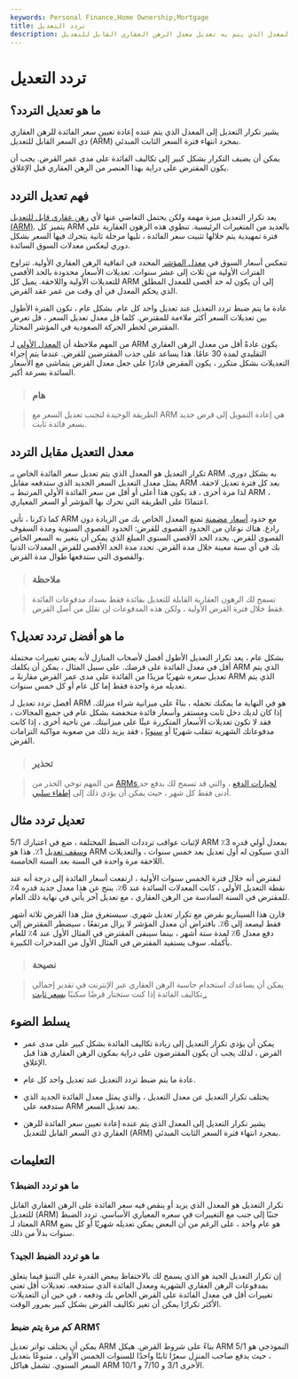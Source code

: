 ```yaml
---
keywords: Personal Finance,Home Ownership,Mortgage
title: تردد التعديل
description: يشير تكرار التعديل إلى المعدل الذي يتم به تعديل معدل الرهن العقاري القابل للتعديل (ARM) بمجرد انتهاء الفترة الأولية.
---
```


# تردد التعديل
## ما هو تعديل التردد؟

يشير تكرار التعديل إلى المعدل الذي يتم عنده إعادة تعيين سعر الفائدة للرهن العقاري ذي السعر القابل للتعديل (ARM) بمجرد انتهاء فترة السعر الثابت المبدئي.

يمكن أن يضيف التكرار بشكل كبير إلى تكاليف الفائدة على مدى عمر القرض. يجب أن يكون المقترض على دراية بهذا العنصر من الرهن العقاري قبل الإغلاق.

## فهم تعديل التردد

يعد تكرار التعديل ميزة مهمة ولكن يحتمل التغاضي عنها لأي [رهن عقاري قابل للتعديل (ARM)](/arm). يتميز كل ARM بالعديد من المتغيرات الرئيسية. تنطوي هذه الرهون العقارية على فترة تمهيدية يتم خلالها تثبيت سعر الفائدة ، تليها مرحلة ثانية يتحرك فيها السعر بشكل دوري ليعكس معدلات السوق السائدة.

تنعكس أسعار السوق في [معدل المؤشر](/indexed_rate) المحدد في اتفاقية الرهن العقاري الأولية. تتراوح الفترات الأولية من ثلاث إلى عشر سنوات. تعديلات الأسعار محدودة بالحد الأقصى للتعديلات الأولية واللاحقة. يميل كل ARM إلى أن يكون له حد أقصى للمعدل المطلق الذي يحكم المعدل في أي وقت من عمر عقد القرض.

عادة ما يتم ضبط تردد التعديل عند تعديل واحد كل عام. بشكل عام ، تكون الفترة الأطول بين تعديلات السعر أكثر ملاءمة للمقترض. كلما قل معدل تعديل السعر ، قل تعرض المقترض لخطر الحركة الصعودية في المؤشر المختار.

من المهم ملاحظة أن [المعدل الأولي](/initial-interest-rate) لـ ARM يكون عادةً أقل من معدل الرهن العقاري التقليدي لمدة 30 عامًا. هذا يساعد على جذب المقترضين للقرض. عندما يتم إجراء التعديلات بشكل متكرر ، يكون المقرض قادرًا على جعل معدل القرض يتماشى مع الأسعار السائدة بسرعة أكبر.

> ### هام

> الطريقة الوحيدة لتجنب تعديل السعر مع ARM هي إعادة التمويل إلى قرض جديد بسعر فائدة ثابت.

>

## معدل التعديل مقابل التردد

تكرار التعديل هو المعدل الذي يتم تعديل سعر الفائدة الخاص بـ ARM به بشكل دوري. يمثل معدل التعديل السعر الجديد الذي ستدفعه مقابل ARM بعد كل فترة تعديل لاحقة. لذا مرة أخرى ، قد يكون هذا أعلى أو أقل من سعر الفائدة الأولي المرتبط بـ ARM ، اعتمادًا على الطريقة التي تحرك بها المؤشر أو السعر المعياري.

كما ذكرنا ، تأتي ARM مع حدود [أسعار مضمنة](/capstructure) تمنع المعدل الخاص بك من الزيادة دون رادع. هناك نوعان من الحدود القصوى للقرض: الحدود القصوى السنوية ومدة السقوف القصوى للقرض. يحدد الحد الأقصى السنوي المبلغ الذي يمكن أن يتغير به السعر الخاص بك في أي سنة معينة خلال مدة القرض. تحدد مدة الحد الأقصى للقرض المعدلات الدنيا والقصوى التي ستدفعها طوال مدة القرض.

> ### ملاحظة

> تسمح لك الرهون العقارية القابلة للتعديل بفائدة فقط بسداد مدفوعات الفائدة فقط خلال فترة القرض الأولية ، ولكن هذه المدفوعات لن تقلل من أصل القرض.

>

## ما هو أفضل تردد تعديل؟

بشكل عام ، يعد تكرار التعديل الأطول أفضل لأصحاب المنازل لأنه يعني تغييرات محتملة أقل في معدل الفائدة على قرضك. على سبيل المثال ، يمكن أن يكلفك ARM الذي يتم تعديل سعره شهريًا مزيدًا من الفائدة على مدى عمر القرض مقارنةً بـ ARM الذي يتم تعديله مرة واحدة فقط إما كل عام أو كل خمس سنوات.

أفضل تردد تعديل لـ ARM هو في النهاية ما يمكنك تحمله ، بناءً على ميزانية شراء منزلك. إذا كان لديك دخل ثابت ومستقر وأسعار فائدة منخفضة بشكل عام في جميع المجالات ، فقد لا تكون تعديلات الأسعار المتكررة عبئًا على ميزانيتك. من ناحية أخرى ، إذا كانت مدفوعاتك الشهرية تتقلب شهريًا أو [سنويًا](/year-over-year) ، فقد يزيد ذلك من صعوبة مواكبة التزامات القرض.

> ### تحذير

> من المهم توخي الحذر من [ARMs لخيارات الدفع](/poaminimumpayment) ، والتي قد تسمح لك بدفع حد أدنى فقط كل شهر ، حيث يمكن أن يؤدي ذلك إلى [إطفاء سلبي](/amortization).

>

## تعديل تردد مثال

لإثبات عواقب ترددات الضبط المختلفة ، ضع في اعتبارك 5/1 ARM بمعدل أولي قدره 3٪ [وسقف تعديل](/periodiccap) 1٪. هذا هو ARM الذي سيكون له أول تعديل بعد خمس سنوات ، والتعديلات اللاحقة مرة واحدة في السنة بعد السنة الخامسة.

لنفترض أنه خلال فترة الخمس سنوات الأولية ، ارتفعت أسعار الفائدة إلى درجة أنه عند نقطة التعديل الأولى ، كانت المعدلات السائدة عند 6٪. ينتج عن هذا معدل جديد قدره 4٪ للمقترض في السنة السادسة من الرهن العقاري ، مع تعديل آخر يأتي في نهاية ذلك العام.

قارن هذا السيناريو بقرض مع تكرار تعديل شهري. سيستغرق مثل هذا القرض ثلاثة أشهر فقط ليصعد إلى 6٪. بافتراض أن معدل المؤشر لا يزال مرتفعًا ، سيضطر المقترض إلى دفع معدل 6٪ لمدة ستة أشهر ، بينما سيبقى المقترض في المثال الأول عند 4٪ للعام بأكمله. سوف يستفيد المقترض في المثال الأول من المدخرات الكبيرة.

> ### نصيحة

> يمكن أن يساعدك استخدام حاسبة الرهن العقاري عبر الإنترنت في تقدير إجمالي تكاليف الفائدة إذا كنت ستختار قرضًا سكنيًا [بسعر ثابت .](/fixed-rate_mortgage)

>

## يسلط الضوء

- يمكن أن يؤدي تكرار التعديل إلى زيادة تكاليف الفائدة بشكل كبير على مدى عمر القرض ، لذلك يجب أن يكون المقترضون على دراية بمكون الرهن العقاري هذا قبل الإغلاق.

- عادة ما يتم ضبط تردد التعديل عند تعديل واحد كل عام.

- يختلف تكرار التعديل عن معدل التعديل ، والذي يمثل معدل الفائدة الجديد الذي ستدفعه على ARM بعد تعديل السعر.

- يشير تكرار التعديل إلى المعدل الذي يتم عنده إعادة تعيين سعر الفائدة للرهن العقاري ذي السعر القابل للتعديل (ARM) بمجرد انتهاء فترة السعر الثابت المبدئي.

## التعليمات

### ما هو تردد الضبط؟

تكرار التعديل هو المعدل الذي يزيد أو ينقص فيه سعر الفائدة على الرهن العقاري القابل للتعديل (ARM) جنبًا إلى جنب مع التغييرات في سعره المعياري الأساسي. تردد الضبط المعتاد لـ ARM هو عام واحد ، على الرغم من أن البعض يمكن تعديله شهريًا أو كل بضع سنوات بدلاً من ذلك.

### ما هو تردد الضبط الجيد؟

إن تكرار التعديل الجيد هو الذي يسمح لك بالاحتفاظ ببعض القدرة على التنبؤ فيما يتعلق بمدفوعات الرهن العقاري الشهرية ومعدل الفائدة الذي ستدفعه. تعديلات أقل تعني تغييرات أقل في معدل الفائدة على القرض الخاص بك ودفعه ، في حين أن التعديلات الأكثر تكرارًا يمكن أن تغير تكاليف القرض بشكل كبير بمرور الوقت.

### كم مرة يتم ضبط ARM؟

يمكن أن يختلف تواتر تعديل ARM بناءً على شروط القرض. هيكل ARM النموذجي هو 5/1 ، حيث يدفع صاحب المنزل سعرًا ثابتًا واحدًا للسنوات الخمس الأولى ، متبوعًا بتعديل السعر السنوي. تشمل هياكل ARM الأخرى 3/1 و 7/10 و 10/1.

